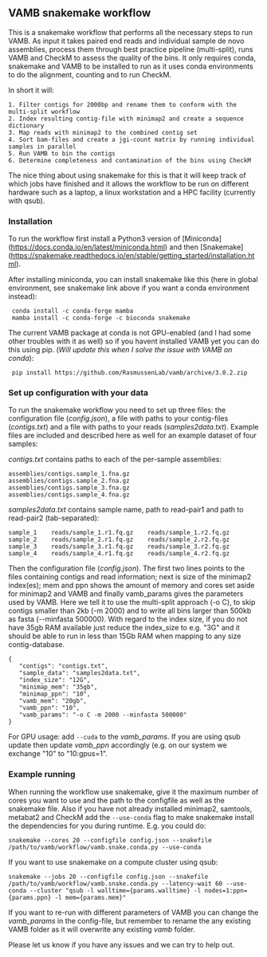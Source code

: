 ## VAMB snakemake workflow

This is a snakemake workflow that performs all the necessary steps to run VAMB. As input it takes paired end reads and individual sample de novo assemblies, process them through best practice pipeline (multi-split), runs VAMB and CheckM to assess the quality of the bins. It only requires conda, snakemake and VAMB to be installed to run as it uses conda environments to do the alignment, counting and to run CheckM.  

In short it will:

```
1. Filter contigs for 2000bp and rename them to conform with the multi-split workflow
2. Index resulting contig-file with minimap2 and create a sequence dictionary
3. Map reads with minimap2 to the combined contig set
4. Sort bam-files and create a jgi-count matrix by running individual samples in parallel 
5. Run VAMB to bin the contigs
6. Determine completeness and contamination of the bins using CheckM
```

The nice thing about using snakemake for this is that it will keep track of which jobs have finished and it allows the workflow to be run on different hardware such as a laptop, a linux workstation and a HPC facility (currently with qsub).

### Installation 
To run the workflow first install a Python3 version of [Miniconda] (https://docs.conda.io/en/latest/miniconda.html) and then [Snakemake] (https://snakemake.readthedocs.io/en/stable/getting_started/installation.html).

After installing miniconda, you can install snakemake like this (here in global environment, see snakemake link above if you want a conda environment instead):

```
 conda install -c conda-forge mamba
 mamba install -c conda-forge -c bioconda snakemake
```

The current VAMB package at conda is not GPU-enabled (and I had some other troubles with it as well) so if you havent installed VAMB yet you can do this using pip. (_Will update this when I solve the issue with VAMB on conda_):

```
 pip install https://github.com/RasmussenLab/vamb/archive/3.0.2.zip
```

### Set up configuration with your data

To run the snakemake workflow you need to set up three files: the configuration file (_config.json_), a file with paths to your contig-files (_contigs.txt_) and a file with paths to your reads (_samples2data.txt_). Example files are included and described here as well for an example dataset of four samples: 

_contigs.txt_ contains paths to each of the per-sample assemblies:
```
assemblies/contigs.sample_1.fna.gz
assemblies/contigs.sample_2.fna.gz
assemblies/contigs.sample_3.fna.gz
assemblies/contigs.sample_4.fna.gz
```

_samples2data.txt_ contains sample name, path to read-pair1 and path to read-pair2 (tab-separated):
```
sample_1    reads/sample_1.r1.fq.gz    reads/sample_1.r2.fq.gz
sample_2    reads/sample_2.r1.fq.gz    reads/sample_2.r2.fq.gz
sample_3    reads/sample_3.r1.fq.gz    reads/sample_3.r2.fq.gz
sample_4    reads/sample_4.r1.fq.gz    reads/sample_4.r2.fq.gz

```

Then the configuration file (_config.json_). The first two lines points to the files containing contigs and read information; next is size of the minimap2 index(es); mem and ppn shows the amount of memory and cores set aside for minimap2 and VAMB and finally vamb_params gives the parameters used by VAMB. Here we tell it to use the multi-split approach (-o C), to skip contigs smaller than 2kb (-m 2000) and to write all bins larger than 500kb as fasta (--minfasta 500000). With regard to the index size, if you do not have 35gb RAM available just reduce the index_size to e.g. "3G" and it should be able to run in less than 15Gb RAM when mapping to any size contig-database.  

```
{
   "contigs": "contigs.txt",
   "sample_data": "samples2data.txt",
   "index_size": "12G",
   "minimap_mem": "35gb",
   "minimap_ppn": "10",
   "vamb_mem": "20gb",
   "vamb_ppn": "10",
   "vamb_params": "-o C -m 2000 --minfasta 500000"
}
```

For GPU usage: add `--cuda` to the _vamb_params_. If you are using qsub update then update _vamb_ppn_ accordingly (e.g. on our system we exchange "10" to "10:gpus=1".


### Example running

When running the workflow use snakemake, give it the maximum number of cores you want to use and the path to the configfile as well as the snakemake file. Also if you have not already installed minimap2, samtools, metabat2 and CheckM add the `--use-conda` flag to make snakemake install the dependencies for you during runtime. E.g. you could do:

```
snakemake --cores 20 --configfile config.json --snakefile /path/to/vamb/workflow/vamb.snake.conda.py --use-conda
```

If you want to use snakemake on a compute cluster using qsub:
```
snakemake --jobs 20 --configfile config.json --snakefile /path/to/vamb/workflow/vamb.snake.conda.py --latency-wait 60 --use-conda --cluster "qsub -l walltime={params.walltime} -l nodes=1:ppn={params.ppn} -l mem={params.mem}" 
```

If you want to re-run with different parameters of VAMB you can change the _vamb_params_ in the config-file, but remember to rename the any existing VAMB folder as it will  overwrite any existing _vamb_ folder.

Please let us know if you have any issues and we can try to help out.


